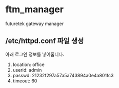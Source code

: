 # ftm_manager
futuretek gateway manager

## /etc/httpd.conf 파일 생성

아래 로그인 정보를 넣어줍니다.
1. location: office
2. userid: admin
3. passwd: 21232f297a57a5a743894a0e4a801fc3
4. timeout: 60
